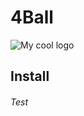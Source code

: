 # 4Ball
<img src="http://oi63.tinypic.com/s2aa8w.jpg" alt="My cool logo"/>
<h2> Install </h2>
<h6> Test <h6>
